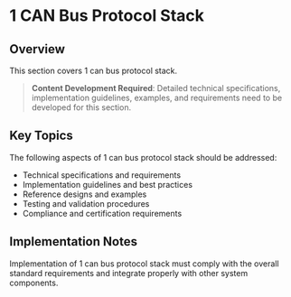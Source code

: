 # 1 CAN Bus Protocol Stack

## Overview

This section covers 1 can bus protocol stack.

> **Content Development Required**: Detailed technical specifications, implementation guidelines, examples, and requirements need to be developed for this section.

## Key Topics

The following aspects of 1 can bus protocol stack should be addressed:

- Technical specifications and requirements
- Implementation guidelines and best practices
- Reference designs and examples
- Testing and validation procedures
- Compliance and certification requirements

## Implementation Notes

Implementation of 1 can bus protocol stack must comply with the overall standard requirements and integrate properly with other system components.

